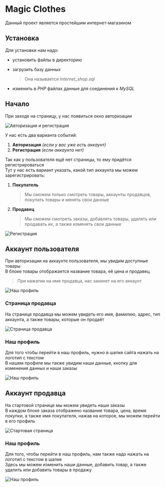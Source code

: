 # Magic Clothes
Данный проект является простейшим интернет-магазином  

## Установка
Для установки нам надо:
* установить файлы в директорию
* загрузить базу данных

    > Она называется *internet_shop.sql*
* изменить в *PHP* файлах данные для соединения к *MySQL*

## Начало

При заходе на страницу, у нас появиться окно авторизации  

![Авторизация и регистрация](readme/kp1.PNG "Авторизация и регистрация")

У нас есть два варианта событий:
1. **Авторизация** *(если у вас уже есть аккаунт)*
2. **Регистрация** *(если аккаунта нет)*

Так как у пользователя ещё нет страницы, то ему придётся регистрироваться  
Тут у нас есть вариант указать, какой тип аккаунта мы можем зарегистрировать:
1. **Покупатель**

    > Мы сможем только смотреть товары, аккаунты продавцов, покупать товары и менять свои данные
2. **Продавец**

    > Мы сможем смотреть заказы, добавлять товары, удалять или продавать их, а также изменять свои данные

![Регистрация](readme/kp2.PNG "Регистрация")

## Аккаунт пользователя
При авторизации на аккаунте пользователя, мы увидим доступные товары  
В блоке товары отображается название товара, её цена и продавец

> При нажатии на имя продавца, нас закинет на его аккаунт

![Наш профиль](readme/kp5.PNG "Наш профиль")
### Страница продавца
На странице продавца мы можем увидеть его имя, фамилию, адрес, тип аккаунта, а также товары, которые он продаёт

![Страница продавца](readme/kp6.PNG "Страница продавца")
### Наш профиль
Для того чтобы перейти в наш профиль, нужно в шапке сайта нажать на логотип с текстом  
В нашем профиле мы также увидим наши данные, кнопку для изменения данных и наши заказы

![Наш профиль](readme/kp7.PNG "Наш профиль")

## Аккаунт продавца
На стартовой странице мы можем увидеть наши заказы  
В каждом блоке заказа отображено название товара, цена, время покупки, а также имя покупателя, нажав на которое, мы можем перейти в его профиль 

![Стартовая страница](readme/kp3.PNG "Стартовая страница")

### Наш профиль
Для того, чтобы перейти в наш профиль, нам также надо нажать на логотип с текстом в шапке  
Здесь мы можем изменить наши данные, добавить товар, а также удалить или добавить товары в продажу

![Наш профиль](readme/kp4.PNG "Наш профиль")
